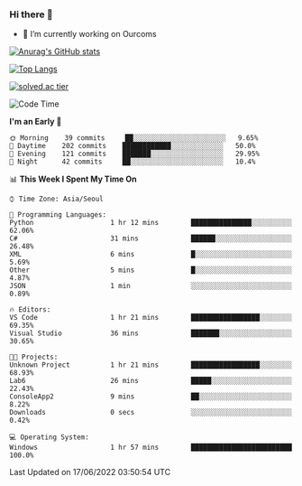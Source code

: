 ### Hi there 👋

- 🔭 I’m currently working on Ourcoms

<!--
**Rhange/Rhange** is a ✨ _special_ ✨ repository because its `README.md` (this file) appears on your GitHub profile.

Here are some ideas to get you started:

- 🌱 I’m currently learning ...
- 👯 I’m looking to collaborate on ...
- 🤔 I’m looking for help with ...
- 💬 Ask me about ...
- 📫 How to reach me: ...
- 😄 Pronouns: ...
- ⚡ Fun fact: ...
-->

[![Anurag's GitHub stats](https://github-readme-stats.vercel.app/api?username=rhange&show_icons=true&theme=gruvbox)](https://github.com/anuraghazra/github-readme-stats)

[![Top Langs](https://github-readme-stats.vercel.app/api/top-langs/?username=rhange&layout=compact&theme=gruvbox)](https://github.com/anuraghazra/github-readme-stats)

[![solved.ac tier](http://mazassumnida.wtf/api/generate_badge?boj=rhange0511)](https://solved.ac/rhange0511)

  <!--START_SECTION:waka-->
![Code Time](http://img.shields.io/badge/Code%20Time-0%20secs-blue)

**I'm an Early 🐤** 

```text
🌞 Morning    39 commits     ██░░░░░░░░░░░░░░░░░░░░░░░   9.65% 
🌆 Daytime    202 commits    ████████████░░░░░░░░░░░░░   50.0% 
🌃 Evening    121 commits    ███████░░░░░░░░░░░░░░░░░░   29.95% 
🌙 Night      42 commits     ██░░░░░░░░░░░░░░░░░░░░░░░   10.4%

```


📊 **This Week I Spent My Time On** 

```text
⌚︎ Time Zone: Asia/Seoul

💬 Programming Languages: 
Python                   1 hr 12 mins        ███████████████░░░░░░░░░░   62.06% 
C#                       31 mins             ██████░░░░░░░░░░░░░░░░░░░   26.48% 
XML                      6 mins              █░░░░░░░░░░░░░░░░░░░░░░░░   5.69% 
Other                    5 mins              █░░░░░░░░░░░░░░░░░░░░░░░░   4.87% 
JSON                     1 min               ░░░░░░░░░░░░░░░░░░░░░░░░░   0.89%

🔥 Editors: 
VS Code                  1 hr 21 mins        █████████████████░░░░░░░░   69.35% 
Visual Studio            36 mins             ███████░░░░░░░░░░░░░░░░░░   30.65%

🐱‍💻 Projects: 
Unknown Project          1 hr 21 mins        █████████████████░░░░░░░░   68.93% 
Lab6                     26 mins             █████░░░░░░░░░░░░░░░░░░░░   22.43% 
ConsoleApp2              9 mins              ██░░░░░░░░░░░░░░░░░░░░░░░   8.22% 
Downloads                0 secs              ░░░░░░░░░░░░░░░░░░░░░░░░░   0.42%

💻 Operating System: 
Windows                  1 hr 57 mins        █████████████████████████   100.0%

```


 Last Updated on 17/06/2022 03:50:54 UTC
<!--END_SECTION:waka-->
